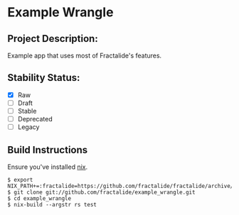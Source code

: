 # Example Wrangle

## Project Description:

Example app that uses most of Fractalide's features.

## Stability Status:

- [x] Raw
- [ ] Draft
- [ ] Stable
- [ ] Deprecated
- [ ] Legacy

## Build Instructions
Ensure you've installed [nix](https://nixos.org/nix).
```
$ export NIX_PATH+=:fractalide=https://github.com/fractalide/fractalide/archive/v20170218.tar.gz
$ git clone git://github.com/fractalide/example_wrangle.git
$ cd example_wrangle
$ nix-build --argstr rs test
```
